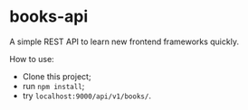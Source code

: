 # books-api
A simple REST API to learn new frontend frameworks quickly.

How to use:

- Clone this project;
- run `npm install`;
- try `localhost:9000/api/v1/books/`.
